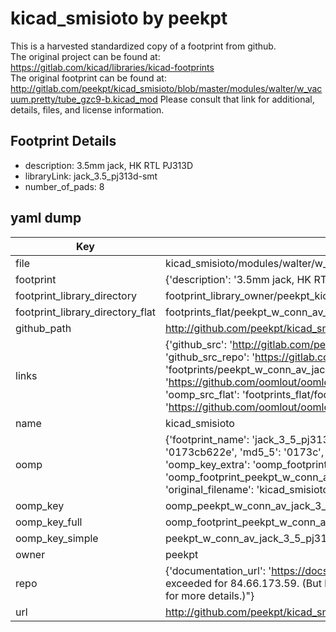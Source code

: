 # kicad_smisioto by peekpt  
This is a harvested standardized copy of a footprint from github.  
The original project can be found at:  
https://gitlab.com/kicad/libraries/kicad-footprints  
The original footprint can be found at:
http://gitlab.com/peekpt/kicad_smisioto/blob/master/modules/walter/w_vacuum.pretty/tube_gzc9-b.kicad_mod
Please consult that link for additional, details, files, and license information.  
## Footprint Details
* description: 3.5mm jack, HK RTL PJ313D  
* libraryLink: jack_3.5_pj313d-smt  
* number_of_pads: 8  
## yaml dump  
| Key | Value |  
| --- | --- |  
| file | kicad_smisioto/modules/walter/w_conn_av.pretty/jack_3.5_pj313d-smt.kicad_mod |  
| footprint | {'description': '3.5mm jack, HK RTL PJ313D', 'libraryLink': 'jack_3.5_pj313d-smt', 'number_of_pads': 8} |  
| footprint_library_directory | footprint_library_owner/peekpt_kicad_smisioto |  
| footprint_library_directory_flat | footprints_flat/peekpt_w_conn_av_jack_3_5_pj313d_smt/working |  
| github_path | http://github.com/peekpt/kicad_smisioto/blob/master/modules/walter/w_conn_av.pretty/jack_3.5_pj313d-smt.kicad_mod |  
| links | {'github_src': 'http://gitlab.com/peekpt/kicad_smisioto/blob/master/modules/walter/w_vacuum.pretty/tube_gzc9-b.kicad_mod', 'github_src_repo': 'https://gitlab.com/kicad/libraries/kicad-footprints', 'oomp_bot': 'footprints/peekpt_w_conn_av_jack_3_5_pj313d_smt/working', 'oomp_bot_github': 'https://github.com/oomlout/oomlout_oomp_footprint_bot/tree/main/footprints/peekpt_w_conn_av_jack_3_5_pj313d_smt/working', 'oomp_src_flat': 'footprints_flat/footprints_flat/peekpt_w_conn_av_jack_3_5_pj313d_smt/working', 'oomp_src_flat_github': 'https://github.com/oomlout/oomlout_oomp_footprint_src/tree/main/footprints_flat/peekpt_w_conn_av_jack_3_5_pj313d_smt/working'} |  
| name | kicad_smisioto |  
| oomp | {'footprint_name': 'jack_3_5_pj313d_smt', 'library_name': 'w_conn_av', 'md5': '0173cb622e4e9a9f6b8a61cee1308d81', 'md5_10': '0173cb622e', 'md5_5': '0173c', 'md5_6': '0173cb', 'oomp_key': 'oomp_peekpt_w_conn_av_jack_3_5_pj313d_smt', 'oomp_key_extra': 'oomp_footprint_peekpt_w_conn_av_jack_3_5_pj313d_smt', 'oomp_key_full': 'oomp_footprint_peekpt_w_conn_av_jack_3_5_pj313d_smt_0173cb', 'oomp_key_simple': 'peekpt_w_conn_av_jack_3_5_pj313d_smt', 'original_filename': 'kicad_smisioto/modules/walter/w_conn_av.pretty/jack_3.5_pj313d-smt.kicad_mod', 'owner_name': 'peekpt'} |  
| oomp_key | oomp_peekpt_w_conn_av_jack_3_5_pj313d_smt |  
| oomp_key_full | oomp_footprint_peekpt_w_conn_av_jack_3_5_pj313d_smt |  
| oomp_key_simple | peekpt_w_conn_av_jack_3_5_pj313d_smt |  
| owner | peekpt |  
| repo | {'documentation_url': 'https://docs.github.com/rest/overview/resources-in-the-rest-api#rate-limiting', 'message': "API rate limit exceeded for 84.66.173.59. (But here's the good news: Authenticated requests get a higher rate limit. Check out the documentation for more details.)"} |  
| url | http://github.com/peekpt/kicad_smisioto |  

